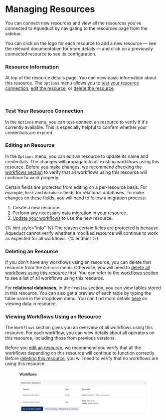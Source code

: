 # Managing Resources

You can connect new resources and view all the resources you've connected to Aqueduct by navigating to the resources page from the sidebar.

You can click on the logo for each resource to add a new resource — see the relevant documentation for more details — and click on a previously connected resource to see its configuration. &#x20;

### Resource Information

At top of the resource details page. You can view basic information about this resource. The `Options` menu allows you to [test your resource connection](guide.md#test-your-resource-connection), [edit the resource](guide.md#editing-an-resource), or [delete the resource](guide.md#deleting-an-resource).&#x20;

<figure><img src="../.gitbook/assets/resource_information.png" alt=""><figcaption></figcaption></figure>

### Test Your Resource Connection

In the `Options` menu, you can test-connect an resource to verify if it's currently available. This is especially helpful to confirm whether your credentials are expired.

### Editing an Resource

In the `Options` menu, you can edit an resource to update its name and credentials. The changes will propagate to all existing workflows using this resource. Before you make changes, we recommend checking the [workflows section](guide.md#viewing-workflows-using-an-resource) to verify that all workflows using this resource will continue to work properly.

Certain fields are protected from editing on a per-resource basis. For example, `host` and `database` fields for relational databases. To make changes on these fields, you will need to follow a migration process:

1. Create a new resource.
2. Perform any necessary data migration in your resource.
3. [Update your workflows](../workflows/editing-a-workflow.md) to use the new resource.

{% hint style="info" %}
The reason certain fields are protected is because Aqueduct cannot verify whether a modified resource will continue to work as expected for all workflows.
{% endhint %}

### Deleting an Resource

If you don't have any workflows using an resource, you can delete that resource from the `Options` menu. Otherwise, you will need to [delete all workflows using this resource](../workflows/deleting-a-workflow.md) first. You can refer to the [workflows section](guide.md#viewing-workflows-using-an-resource) to see a list of all workflows using this resource.

For **relational databases**, in the `Preview` section, you can view tables stored in this resource. You can also get a preview of each table by typing the table name in the dropdown menu. You can find more details [here](broken-reference) on viewing data in resource.&#x20;

### Viewing Workflows Using an Resource

The `Workflows` section gives you an overview of all workflows using this resource. For each workflow, you can view details about all operators on this resource, including those from previous versions.

Before you [edit an resource](guide.md#editing-an-resource), we recommend you verify that all the workflows depending on this resource will continue to function correctly. Before [deleting this resource](guide.md#deleting-an-resource), you will need to verify that no workflows are using this resource.&#x20;

<figure><img src="../.gitbook/assets/resource_workflows.png" alt=""><figcaption></figcaption></figure>
